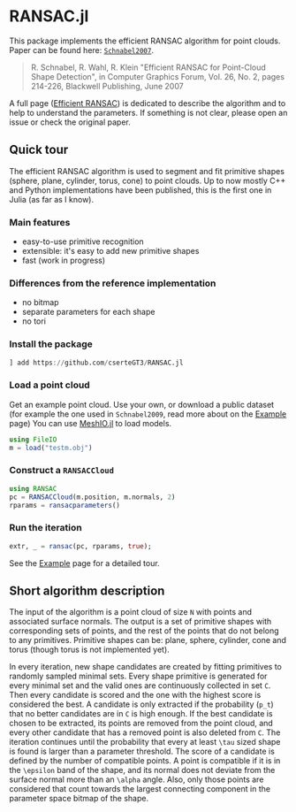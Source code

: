 # RANSAC.jl

This package implements the efficient RANSAC algorithm for point clouds.
Paper can be found here: [`Schnabel2007`](https://cg.cs.uni-bonn.de/en/publications/paper-details/schnabel-2007-efficient/).

>  R. Schnabel, R. Wahl, R. Klein
>	"Efficient RANSAC for Point-Cloud Shape Detection",
>	in Computer Graphics Forum, Vol. 26, No. 2, pages 214-226,
>	Blackwell Publishing, June 2007

A full page ([Efficient RANSAC](@ref)) is dedicated to describe the algorithm and to help to understand the parameters.
If something is not clear, please open an issue or check the original paper.

## Quick tour

The efficient RANSAC algorithm is used to segment and fit primitive shapes (sphere, plane, cylinder, torus, cone) to point clouds.
Up to now mostly C++ and Python implementations have been published, this is the first one in Julia (as far as I know).

### Main features

* easy-to-use primitive recognition
* extensible: it's easy to add new primitive shapes
* fast (work in progress)

### Differences from the reference implementation

* no bitmap
* separate parameters for each shape
* no tori

### Install the package

```julia
] add https://github.com/cserteGT3/RANSAC.jl
```

### Load a point cloud

Get an example point cloud. Use your own, or download a public dataset (for example the one used in `Schnabel2009`, read more about on the [Example](@ref) page)
You can use [MeshIO.jl](https://github.com/JuliaIO/MeshIO.jl) to load models.

```julia
using FileIO
m = load("testm.obj")
```

### Construct a `RANSACCloud`

```julia
using RANSAC
pc = RANSACCloud(m.position, m.normals, 2)
rparams = ransacparameters()
```

### Run the iteration

```julia
extr, _ = ransac(pc, rparams, true);
```

See the [Example](@ref) page for a detailed tour.

## Short algorithm description

The input of the algorithm is a point cloud of size ``N`` with points and associated surface normals.
The output is a set of primitive shapes with corresponding sets of points, and the rest of the points that do not belong to any primitives.
Primitive shapes can be: plane, sphere, cylinder, cone and torus (though torus is not implemented yet).

In every iteration, new shape candidates are created by fitting primitives to randomly sampled minimal sets.
Every shape primitive is generated for every minimal set and the valid ones are continuously collected in set ``C``.
Then every candidate is scored and the one with the highest score is considered the best.
A candidate is only extracted if the probability (``p_t``) that no better candidates are in ``C`` is high enough.
If the best candidate is chosen to be extracted, its points are removed from the point cloud, and every other candidate that has a removed point is also deleted from ``C``.
The iteration continues until the probability that every at least ``\tau`` sized shape is found is larger than a parameter threshold.
The score of a candidate is defined by the number of compatible points.
A point is compatible if it is in the ``\epsilon`` band of the shape, and its normal does not deviate from the surface normal more than an ``\alpha`` angle.
Also, only those points are considered that count towards the largest connecting component in the parameter space bitmap of the shape.